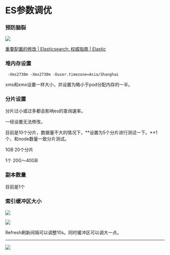 # ES参数调优

### 预防脑裂

![](https://s2.loli.net/2025/06/26/nxMuRZEr1f7WCU8.png)

[重要配置的修改 | Elasticsearch: 权威指南 | Elastic](https://www.elastic.co/guide/cn/elasticsearch/guide/current/important-configuration-changes.html)

### 堆内存设置

```
 -Xms2730m -Xmx2730m -Duser.timezone=Asia/Shanghai
```

xms和xmx设置一样大小，并设置为略小于pod分配内存的一半。

### 分片设置

分片过小或过多都会影响es的查询速率。

一经设置无法修改。

目前是10个分片，数据量不大的情况下，**设置为5个分片进行测试一下。**1个、和node数量一致分片测试。

1GB 20个分片

1个 20G～40GB

### 副本数量

目前是1个

### 索引缓冲区大小

![](https://s2.loli.net/2025/06/26/GKRof1IHBFebmY6.png)

![](https://s2.loli.net/2025/06/26/sLCkAeYGiXyg41E.png)

Refresh刷新间隔可以调整10s。同时缓冲区可以调大一点。

---

![](https://s2.loli.net/2025/06/26/eSVJcQIzh6RjTNq.png)